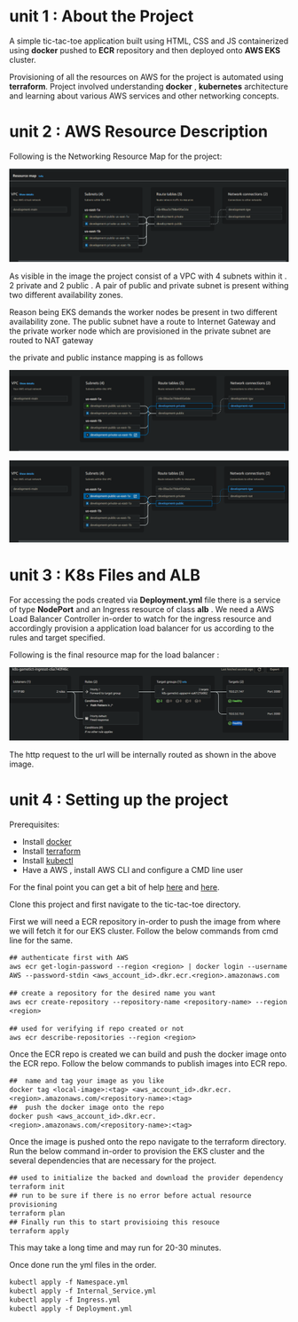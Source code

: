 # unit 1 : About the Project

A simple tic-tac-toe application built using HTML, CSS and JS containerized using **docker** pushed to **ECR** repository and then deployed onto **AWS EKS** cluster.

Provisioning of all the resources on AWS for the project is automated using **terraform**.  Project involved understanding **docker** , **kubernetes** architecture and learning about various AWS services and other networking concepts. 

# unit 2 : AWS Resource Description 

Following is the Networking Resource Map for the project:

![](https://github.com/sarveshMD21/Tic-Tac-Toe/blob/main/ProjectImages/ProjectResourceMap.png)

As visible in the image the project consist of a VPC with 4 subnets within it .
2 private and 2 public . A pair of  public and private subnet is present withing two different availability zones.

Reason being EKS demands the worker nodes be present in two different availability zone.  The public subnet have a route to Internet Gateway and the private worker node which are provisioned in the private subnet are routed to NAT gateway

the private and public instance mapping is as follows

![Private Routing](https://github.com/sarveshMD21/Tic-Tac-Toe/blob/main/ProjectImages/PrivateNetworking.png)


![Public Routing](https://github.com/sarveshMD21/Tic-Tac-Toe/blob/main/ProjectImages/PublicNetworking.png)


#  unit 3 : K8s Files and ALB

For accessing the pods created via **Deployment.yml**  file  there is a service of type **NodePort** and an  Ingress resource of class **alb** . We need a AWS Load Balancer Controller in-order to watch for the ingress resource and accordingly provision a application load balancer for us according to the rules and target specified.

Following is the final resource map for the load balancer :

![](https://github.com/sarveshMD21/Tic-Tac-Toe/blob/main/ProjectImages/LoadBalancerMap.png)

The http request to the url will be internally routed as shown in the above image. 

# unit 4 : Setting up the project

 Prerequisites:
 

 - Install [docker](https://docs.docker.com/engine/install/) 
 - Install [terraform](https://developer.hashicorp.com/terraform/tutorials/aws-get-started/install-cli) 
 - Install [kubectl](https://kubernetes.io/releases/download/)
 - Have a AWS , install AWS CLI and configure a CMD line user

For the final point you can get a bit of help [here](https://docs.aws.amazon.com/accounts/latest/reference/welcome-first-time-user.html) and [here](https://docs.aws.amazon.com/cli/).

Clone this project and first navigate to the tic-tac-toe directory. 

First we will need a ECR repository  in-order to push the image from where we will fetch it for our EKS cluster. Follow the below commands from cmd line for the same.

    ## authenticate first with AWS
    aws ecr get-login-password --region <region> | docker login --username AWS --password-stdin <aws_account_id>.dkr.ecr.<region>.amazonaws.com
    
    ## create a repository for the desired name you want
    aws ecr create-repository --repository-name <repository-name> --region <region>
    
    ## used for verifying if repo created or not
    aws ecr describe-repositories --region <region>    

Once the ECR repo is created we can build and push the docker image onto the ECR repo. Follow the below commands to publish images into ECR repo.

    ##  name and tag your image as you like
    docker tag <local-image>:<tag> <aws_account_id>.dkr.ecr.<region>.amazonaws.com/<repository-name>:<tag>
    ##  push the docker image onto the repo
    docker push <aws_account_id>.dkr.ecr.<region>.amazonaws.com/<repository-name>:<tag>

Once the image is pushed onto the repo navigate to the terraform directory. Run the below command in-order to provision the EKS cluster and the several dependencies that are necessary for the project.

    ## used to initialize the backed and download the provider dependency
    terraform init
    ## run to be sure if there is no error before actual resource provisioning
    terraform plan
    ## Finally run this to start provisioing this resouce
    terraform apply

This may take a long time and may run for 20-30 minutes.

Once done run the yml files in the order.

    kubectl apply -f Namespace.yml
    kubectl apply -f Internal_Service.yml
    kubectl apply -f Ingress.yml
    kubectl apply -f Deployment.yml
